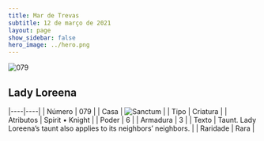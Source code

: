 ```yaml
---
title: Mar de Trevas
subtitle: 12 de março de 2021
layout: page
show_sidebar: false
hero_image: ../hero.png
---
```


![079](https://cdn.keyforgegame.com/media/card_front/pt/496_079_WM5FCHMM98VC_pt.png)

## Lady Loreena

|----|----|
| Número | 079 |
| Casa | ![Sanctum](https://archonarcana.com/images/thumb/c/c7/Sanctum.png/22px-Sanctum.png "Santuário") |
| Tipo | Criatura |
| Atributos | Spirit • Knight |
| Poder | 6 |
| Armadura | 3 |
| Texto | Taunt.  Lady Loreena’s taunt also applies to its neighbors’ neighbors. |
| Raridade | Rara |
